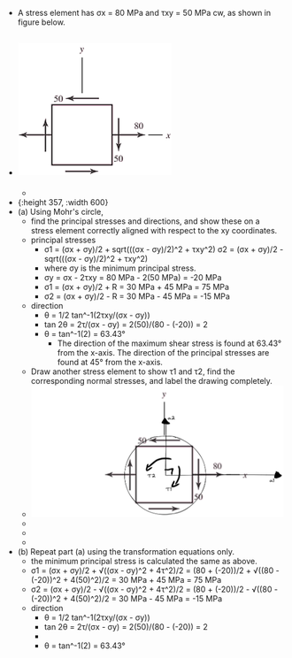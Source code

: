 

- A stress element has σx = 80 MPa and τxy = 50 MPa cw, as shown in figure below.
- ![Picture1-1.png](../assets/Picture1-1_1675452155745_0.png)
	-
	-
- {:height 357, :width 600}
- (a) Using Mohr's circle,
	- find the principal stresses and directions, and show these on a stress element correctly aligned with respect to the xy coordinates.
	- principal stresses
		- σ1 = (σx + σy)/2 + sqrt(((σx - σy)/2)^2 + τxy^2)
		  σ2 = (σx + σy)/2 - sqrt(((σx - σy)/2)^2 + τxy^2)
		- where σy is the minimum principal stress.
		- σy = σx - 2τxy = 80 MPa - 2(50 MPa) = -20 MPa
		- σ1 = (σx + σy)/2 + R = 30 MPa + 45 MPa = 75 MPa
		- σ2 = (σx + σy)/2 - R = 30 MPa - 45 MPa = -15 MPa
	- direction
		- θ = 1/2 tan^-1(2τxy/(σx - σy))
		- tan 2θ = 2τ/(σx - σy) = 2(50)/(80 - (-20)) = 2
		- θ = tan^-1(2) = 63.43°
			- The direction of the maximum shear stress is found at 63.43° from the x-axis. The direction of the principal stresses are found at 45° from the x-axis.
	- Draw another stress element to show τ1 and τ2, find the corresponding normal stresses, and label the drawing completely.
	- ![image.png](../assets/image_1675458081924_0.png)
	-
	-
	-
- (b) Repeat part (a) using the transformation equations only.
	- the minimum principal stress is calculated the same as above.
	- σ1 = (σx + σy)/2 + √((σx - σy)^2 + 4τ^2)/2 = (80 + (-20))/2 + √((80 - (-20))^2 + 4(50)^2)/2 = 30 MPa + 45 MPa = 75 MPa
	- σ2 = (σx + σy)/2 - √((σx - σy)^2 + 4τ^2)/2 = (80 + (-20))/2 - √((80 - (-20))^2 + 4(50)^2)/2 = 30 MPa - 45 MPa = -15 MPa
	- direction
		- θ = 1/2 tan^-1(2τxy/(σx - σy))
		- tan 2θ = 2τ/(σx - σy) = 2(50)/(80 - (-20)) = 2
		-
		- θ = tan^-1(2) = 63.43°
